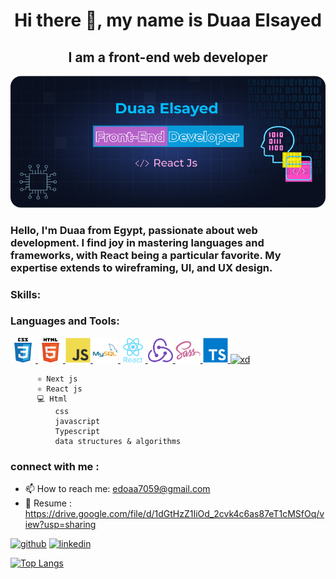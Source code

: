 <h1 align="center">
 Hi there 👋, my name is Duaa Elsayed
</h1>
<h2 align="center">
  I am a front-end web developer 
</h2>
<p align="center">
 
  ![i am a front-end web developer ](https://github.com/doaa10/doaa10/blob/main/Github.png)

</p>


### Hello, I'm Duaa from Egypt, passionate about web development. I find joy in mastering languages and frameworks, with React being a particular favorite. My expertise extends to wireframing, UI, and UX design.
### Skills:
<h3 align="left">Languages and Tools:</h3>
<p align="left"> <a href="https://www.w3schools.com/css/" target="_blank" rel="noreferrer"> <img src="https://raw.githubusercontent.com/devicons/devicon/master/icons/css3/css3-original-wordmark.svg" alt="css3" width="40" height="40"/> </a> <a href="https://www.figma.com/" target="_blank" rel="noreferrer">  <img src="https://raw.githubusercontent.com/devicons/devicon/master/icons/html5/html5-original-wordmark.svg" alt="html5" width="40" height="40"/> </a> <a href="https://developer.mozilla.org/en-US/docs/Web/JavaScript" target="_blank" rel="noreferrer"> <img src="https://raw.githubusercontent.com/devicons/devicon/master/icons/javascript/javascript-original.svg" alt="javascript" width="40" height="40"/> </a> <a href="https://www.mysql.com/" target="_blank" rel="noreferrer"> <img src="https://raw.githubusercontent.com/devicons/devicon/master/icons/mysql/mysql-original-wordmark.svg" alt="mysql" width="40" height="40"/> </a> <a href="https://reactjs.org/" target="_blank" rel="noreferrer"> <img src="https://raw.githubusercontent.com/devicons/devicon/master/icons/react/react-original-wordmark.svg" alt="react" width="40" height="40"/> </a> <a href="https://redux.js.org" target="_blank" rel="noreferrer"> <img src="https://raw.githubusercontent.com/devicons/devicon/master/icons/redux/redux-original.svg" alt="redux" width="40" height="40"/> </a> <a href="https://sass-lang.com" target="_blank" rel="noreferrer"> <img src="https://raw.githubusercontent.com/devicons/devicon/master/icons/sass/sass-original.svg" alt="sass" width="40" height="40"/> </a> <a href="https://www.typescriptlang.org/" target="_blank" rel="noreferrer"> <img src="https://raw.githubusercontent.com/devicons/devicon/master/icons/typescript/typescript-original.svg" alt="typescript" width="40" height="40"/> </a> <a href="https://www.adobe.com/products/xd.html" target="_blank" rel="noreferrer"> <img src="https://cdn.worldvectorlogo.com/logos/adobe-xd.svg" alt="xd" width="40" height="40"/> </a> </p>

          ⚛ Next js
          ⚛ React js
          💻 Html 
              css 
              javascript
              Typescript
              data structures & algorithms 
              

### connect with me :
 - 📫 How to reach me: edoaa7059@gmail.com
 - 🧾 Resume : https://drive.google.com/file/d/1dGtHzZ1IiOd_2cvk4c6as87eT1cMSfOq/view?usp=sharing 


[<img src='https://cdn.jsdelivr.net/npm/simple-icons@3.0.1/icons/github.svg' alt='github' height='40'>](https://github.com/doaa10)  [<img src='https://cdn.jsdelivr.net/npm/simple-icons@3.0.1/icons/linkedin.svg' alt='linkedin' height='40'>](https://www.linkedin.com/in/doaa-sh10/)  

[![Top Langs](https://github-readme-stats.vercel.app/api/top-langs/?username=doaa10)](https://github.com/anuraghazra/github-readme-stats)



  


